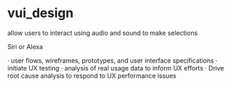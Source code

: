 # vui_design

allow users to interact using audio and sound to make selections

Siri or Alexa

· user flows, wireframes, prototypes, and user interface specifications
· initiate UX testing 
· analysis of real usage data to inform UX efforts
· Drive root cause analysis to respond to UX performance issues


